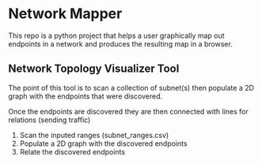 # Network Mapper
This repo is a python project that helps a user graphically map out endpoints in a network and produces the resulting map in a browser.

## Network Topology Visualizer Tool
The point of this tool is to scan a collection of subnet(s) then populate a 2D graph with the endpoints that were discovered.

Once the endpoints are discovered they are then connected with lines for relations (sending traffic)

1. Scan the inputed ranges (subnet_ranges.csv)
2. Populate a 2D graph with the discovered endpoints
3. Relate the discovered endpoints
